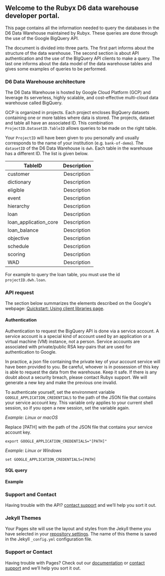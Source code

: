 ## Welcome to the Rubyx D6 data warehouse developer portal.

This page contains all the information needed to query the databases in the D6 Data Warehouse maintained by Rubyx. These queries are done through the use of the Google BigQuery API. 

The document is divided into three parts. The first part informs about the structure of the data warehouse. The second section is about API authentication and the use of the BIgQuery API clients to make a query. The last one informs about the data model of the data warehouse tables and gives some examples of queries to be performed.

### D6 Data Warehouse architecture

The D6 Data Warehouse is hosted by Google Cloud Platform (GCP) and leverage its serverless, highly scalable, and cost-effective multi-cloud data warehouse called BigQuery. 

GCP is organized in projects. Each project encloses BigQuery datasets containing one or more tables where data is stored. The projects, dataset and table all have an associated ID. This combination `ProjectID.DatasetID.TableID` allows queries to be made on the right table.

Your `ProjectID` will have been given to you personally and usually corresponds to the name of your institution (e.g. `bank-of-demo`). The `datasetID` of the D6 Data Warehouse is `dwh`. Each table in the warehouse has a different ID. The list is given below.

| TableID        | Description           |
| ------------- |:-------------:| 
| customer     | Description | 
| dictionary     | Description      | 
| eligible | Description     | 
| event | Description      | 
| hierarchy  | Description     | 
| loan  | Description      | 
| loan_application_core  | Description     | 
| loan_balance | Description     | 
| objective | Description     | 
| schedule | Description      | 
| scoring | Description     | 
| WAD | Description     | 

For example to query the loan table, you must use the id `projectID.dwh.loan`.

### API request

The section below summarizes the elements described on the Google's webpage: [Quickstart: Using client libraries page](https://cloud.google.com/bigquery/docs/quickstarts/quickstart-client-libraries#client-libraries-install-python).

#### Authentication

Authentication to request the BigQuery API is done via a service account. A service account is a special kind of account used by an application or a virtual machine (VM) instance, not a person. Service accounts are associated with private/public RSA key-pairs that are used for authentication to Google.

In practice, a json file containing the private key of your account service will have been provided to you. Be careful, whoever is in possession of this key is able to request the data from the warehouse. Keep it safe. If there is any doubt about a security breach, please contact Rubyx support. We will generate a new key and make the previous one invalid.

To authenticate yourself, set the environment variable `GOOGLE_APPLICATION_CREDENTIALS` to the path of the JSON file that contains your service account key. This variable only applies to your current shell session, so if you open a new session, set the variable again. 

*Example: Linux or macOS*

Replace [PATH] with the path of the JSON file that contains your service account key. 

```
export GOOGLE_APPLICATION_CREDENTIALS="[PATH]" 
```

*Example: Linux or Windows*

```
set GOOGLE_APPLICATION_CREDENTIALS=[PATH]
```
 

#### SQL query
#### Example



### Support and Contact

Having trouble with the API? [contact support](xxx) and we’ll help you sort it out.


### Jekyll Themes

Your Pages site will use the layout and styles from the Jekyll theme you have selected in your [repository settings](https://github.com/Rubyx-IO/d6-developer-portal/settings). The name of this theme is saved in the Jekyll `_config.yml` configuration file.

### Support or Contact

Having trouble with Pages? Check out our [documentation](https://docs.github.com/categories/github-pages-basics/) or [contact support](https://github.com/contact) and we’ll help you sort it out.
